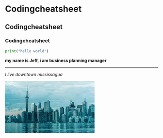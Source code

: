 # Codingcheatsheet
## Codingcheatsheet
### Codingcheatsheet
```python
print("hello world")
```
**my name is Jeff, i am business planning manager**

<hr />

*I live downtown mississagua*

![](https://github.com/bleachevil/Codingcheatsheet/blob/main/download.jpg?raw=true)

